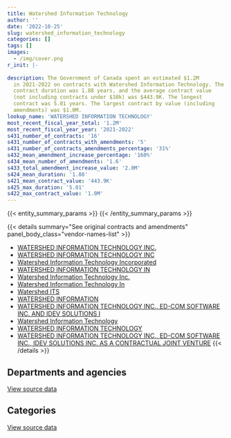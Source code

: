 ```yaml
---
title: Watershed Information Technology
author: ''
date: '2022-10-25'
slug: watershed_information_technology
categories: []
tags: []
images:
  - /img/cover.png
r_init: |-
  
description: The Government of Canada spent an estimated $1.2M
  in 2021-2022 on contracts with Watershed Information Technology. The average
  contract duration was 1.88 years, and the average contract value
  (not including contracts under $10k) was $443.9K. The longest
  contract was 5.01 years. The largest contract by value (including
  amendments) was $1.0M.
lookup_name: 'WATERSHED INFORMATION TECHNOLOGY'
most_recent_fiscal_year_total: '1.2M'
most_recent_fiscal_year_year: '2021-2022'
s431_number_of_contracts: '16'
s431_number_of_contracts_with_amendments: '5'
s431_number_of_contracts_amendments_percentage: '31%'
s432_mean_amendment_increase_percentage: '160%'
s434_mean_number_of_amendments: '1.6'
s433_total_amendment_increase_value: '2.0M'
s424_mean_duration: '1.88'
s421_mean_contract_value: '443.9K'
s425_max_duration: '5.01'
s422_max_contract_value: '1.0M'
---
```


<script src="/rmarkdown-libs/htmlwidgets/htmlwidgets.js"></script>
<link href="/rmarkdown-libs/datatables-css/datatables-crosstalk.css" rel="stylesheet" />
<script src="/rmarkdown-libs/datatables-binding/datatables.js"></script>
<script src="/rmarkdown-libs/jquery/jquery-3.6.0.min.js"></script>
<link href="/rmarkdown-libs/dt-core-bootstrap/css/dataTables.bootstrap.min.css" rel="stylesheet" />
<link href="/rmarkdown-libs/dt-core-bootstrap/css/dataTables.bootstrap.extra.css" rel="stylesheet" />
<script src="/rmarkdown-libs/dt-core-bootstrap/js/jquery.dataTables.min.js"></script>
<script src="/rmarkdown-libs/dt-core-bootstrap/js/dataTables.bootstrap.min.js"></script>
<link href="/rmarkdown-libs/crosstalk/css/crosstalk.min.css" rel="stylesheet" />
<script src="/rmarkdown-libs/crosstalk/js/crosstalk.min.js"></script>
<script src="/rmarkdown-libs/htmlwidgets/htmlwidgets.js"></script>
<link href="/rmarkdown-libs/datatables-css/datatables-crosstalk.css" rel="stylesheet" />
<script src="/rmarkdown-libs/datatables-binding/datatables.js"></script>
<script src="/rmarkdown-libs/jquery/jquery-3.6.0.min.js"></script>
<link href="/rmarkdown-libs/dt-core-bootstrap/css/dataTables.bootstrap.min.css" rel="stylesheet" />
<link href="/rmarkdown-libs/dt-core-bootstrap/css/dataTables.bootstrap.extra.css" rel="stylesheet" />
<script src="/rmarkdown-libs/dt-core-bootstrap/js/jquery.dataTables.min.js"></script>
<script src="/rmarkdown-libs/dt-core-bootstrap/js/dataTables.bootstrap.min.js"></script>
<link href="/rmarkdown-libs/crosstalk/css/crosstalk.min.css" rel="stylesheet" />
<script src="/rmarkdown-libs/crosstalk/js/crosstalk.min.js"></script>

{{< entity_summary_params >}}
{{< /entity_summary_params >}}

{{< details summary="See original contracts and amendments" panel_body_class="vendor-names-list" >}}
- [WATERSHED INFORMATION TECHNOLOGY INC.](https://search.open.canada.ca/en/ct/?sort=contract_value_f%20desc&page=1&search_text=%22WATERSHED%20INFORMATION%20TECHNOLOGY%20INC.%22)
- [WATERSHED INFORMATION TECHNOLOGY INC](https://search.open.canada.ca/en/ct/?sort=contract_value_f%20desc&page=1&search_text=%22WATERSHED%20INFORMATION%20TECHNOLOGY%20INC%22)
- [Watershed Information Technology Incorporated](https://search.open.canada.ca/en/ct/?sort=contract_value_f%20desc&page=1&search_text=%22Watershed%20Information%20Technology%20Incorporated%22)
- [WATERSHED INFORMATION TECHNOLOGY IN](https://search.open.canada.ca/en/ct/?sort=contract_value_f%20desc&page=1&search_text=%22WATERSHED%20INFORMATION%20TECHNOLOGY%20IN%22)
- [Watershed Information Technology Inc.](https://search.open.canada.ca/en/ct/?sort=contract_value_f%20desc&page=1&search_text=%22Watershed%20Information%20Technology%20Inc.%22)
- [Watershed Information Technology In](https://search.open.canada.ca/en/ct/?sort=contract_value_f%20desc&page=1&search_text=%22Watershed%20Information%20Technology%20In%22)
- [Watershed ITS](https://search.open.canada.ca/en/ct/?sort=contract_value_f%20desc&page=1&search_text=%22Watershed%20ITS%22)
- [WATERSHED INFORMATION](https://search.open.canada.ca/en/ct/?sort=contract_value_f%20desc&page=1&search_text=%22WATERSHED%20INFORMATION%22)
- [WATERSHED INFORMATION TECHNOLOGY INC., ED-COM SOFTWARE INC. AND IDEV SOLUTIONS I](https://search.open.canada.ca/en/ct/?sort=contract_value_f%20desc&page=1&search_text=%22WATERSHED%20INFORMATION%20TECHNOLOGY%20INC.%2c%20ED-COM%20SOFTWARE%20INC.%20AND%20IDEV%20SOLUTIONS%20I%22)
- [Watershed Information Technology](https://search.open.canada.ca/en/ct/?sort=contract_value_f%20desc&page=1&search_text=%22Watershed%20Information%20Technology%22)
- [WATERSHED INFORMATION TECHNOLOGY](https://search.open.canada.ca/en/ct/?sort=contract_value_f%20desc&page=1&search_text=%22WATERSHED%20INFORMATION%20TECHNOLOGY%22)
- [WATERSHED INFORMATION TECHNOLOGY INC., ED-COM SOFTWARE INC., IDEV SOLUTIONS INC. AS A CONTRACTUAL JOINT VENTURE](https://search.open.canada.ca/en/ct/?sort=contract_value_f%20desc&page=1&search_text=%22WATERSHED%20INFORMATION%20TECHNOLOGY%20INC.%2c%20ED-COM%20SOFTWARE%20INC.%2c%20IDEV%20SOLUTIONS%20INC.%20AS%20A%20CONTRACTUAL%20JOINT%20VENTURE%22)
{{< /details >}}

## Departments and agencies

<div id="htmlwidget-1" style="width:100%;height:auto;" class="datatables html-widget"></div>
<script type="application/json" data-for="htmlwidget-1">{"x":{"style":"bootstrap","filter":"none","vertical":false,"data":[["<a href=\"/departments/cbsa-asfc/\">Canada Border Services Agency<\/a>","<a href=\"/departments/dfatd-maecd/\">Global Affairs Canada<\/a>","<a href=\"/departments/dnd-mdn/\">National Defence<\/a>","<a href=\"/departments/hc-sc/\">Health Canada<\/a>","<a href=\"/departments/tbs-sct/\">Treasury Board of Canada Secretariat<\/a>"],[601122.76,null,51441.32,128256.16,238608.49],[602769.67,null,254590.93,null,239262.21],[392830.06,39663,217846.73,null,254774.44],[188380.78,null,764198.3,null,277685.12]],"container":"<table class=\"table table-striped table-hover row-border order-column display\">\n  <thead>\n    <tr>\n      <th>Department<\/th>\n      <th>2018-2019<\/th>\n      <th>2019-2020<\/th>\n      <th>2020-2021<\/th>\n      <th>2021-2022<\/th>\n    <\/tr>\n  <\/thead>\n<\/table>","options":{"order":[[4,"desc"]],"pageLength":10,"autoWidth":true,"columnDefs":[{"targets":1,"render":"function(data, type, row, meta) {\n    return type !== 'display' ? data : DTWidget.formatCurrency(data, \"$\", 2, 3, \",\", \".\", true, null);\n  }"},{"targets":2,"render":"function(data, type, row, meta) {\n    return type !== 'display' ? data : DTWidget.formatCurrency(data, \"$\", 2, 3, \",\", \".\", true, null);\n  }"},{"targets":3,"render":"function(data, type, row, meta) {\n    return type !== 'display' ? data : DTWidget.formatCurrency(data, \"$\", 2, 3, \",\", \".\", true, null);\n  }"},{"targets":4,"render":"function(data, type, row, meta) {\n    return type !== 'display' ? data : DTWidget.formatCurrency(data, \"$\", 2, 3, \",\", \".\", true, null);\n  }"},{"width":"16%","targets":[1,2,3,4]},{"className":"dt-right","targets":[1,2,3,4]}],"orderClasses":false}},"evals":["options.columnDefs.0.render","options.columnDefs.1.render","options.columnDefs.2.render","options.columnDefs.3.render"],"jsHooks":[]}</script>
<p class="text-right">
<a href="https://github.com/GoC-Spending/contracts-data/tree/main/data/out/vendors/watershed_information_technology/summary_by_fiscal_year_by_department.csv" class="source-data-link btn btn-link">View source data</a>
</p>

## Categories

<div id="htmlwidget-2" style="width:100%;height:auto;" class="datatables html-widget"></div>
<script type="application/json" data-for="htmlwidget-2">{"x":{"style":"bootstrap","filter":"none","vertical":false,"data":[["<a href=\"/categories/defence/\">Defence<\/a>","<a href=\"/categories/professional_services/\">Professional services<\/a>","<a href=\"/categories/information_technology/\">Information technology<\/a>"],[51441.32,null,967987.41],[254590.93,null,842031.88],[null,217846.73,687267.5],[null,764198.3,466065.9]],"container":"<table class=\"table table-striped table-hover row-border order-column display\">\n  <thead>\n    <tr>\n      <th>Category<\/th>\n      <th>2018-2019<\/th>\n      <th>2019-2020<\/th>\n      <th>2020-2021<\/th>\n      <th>2021-2022<\/th>\n    <\/tr>\n  <\/thead>\n<\/table>","options":{"order":[[4,"desc"]],"dom":"t","pageLength":30,"autoWidth":true,"columnDefs":[{"targets":1,"render":"function(data, type, row, meta) {\n    return type !== 'display' ? data : DTWidget.formatCurrency(data, \"$\", 2, 3, \",\", \".\", true, null);\n  }"},{"targets":2,"render":"function(data, type, row, meta) {\n    return type !== 'display' ? data : DTWidget.formatCurrency(data, \"$\", 2, 3, \",\", \".\", true, null);\n  }"},{"targets":3,"render":"function(data, type, row, meta) {\n    return type !== 'display' ? data : DTWidget.formatCurrency(data, \"$\", 2, 3, \",\", \".\", true, null);\n  }"},{"targets":4,"render":"function(data, type, row, meta) {\n    return type !== 'display' ? data : DTWidget.formatCurrency(data, \"$\", 2, 3, \",\", \".\", true, null);\n  }"},{"width":"16%","targets":[1,2,3,4]},{"className":"dt-right","targets":[1,2,3,4]}],"orderClasses":false,"lengthMenu":[10,25,30,50,100]}},"evals":["options.columnDefs.0.render","options.columnDefs.1.render","options.columnDefs.2.render","options.columnDefs.3.render"],"jsHooks":[]}</script>
<p class="text-right">
<a href="https://github.com/GoC-Spending/contracts-data/tree/main/data/out/vendors/watershed_information_technology/summary_by_fiscal_year_by_category.csv" class="source-data-link btn btn-link">View source data</a>
</p>

